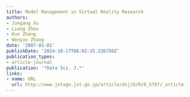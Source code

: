```yaml
---
title: Model Management in Virtual Reality Research
authors:
- Jungang Xu
- Liang Zhou
- Kun Zhang
- Wenyao Zhang
date: '2007-01-01'
publishDate: '2024-10-17T06:02:15.236750Z'
publication_types:
- article-journal
publication: '*Data Sci. J.*'
links:
- name: URL
  url: http://www.jstage.jst.go.jp/article/dsj/6/0/6_S797/_article
---
```


